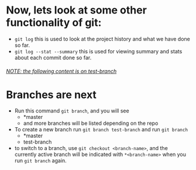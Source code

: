 # Now, lets look at some other functionality of git:
* `git log` this is used to look at the project history and what we have done so far.
* `git log --stat --summary` this is used for viewing summary and stats about each commit done so far.


###### <u>NOTE: the following content is on test-branch</u>

# Branches are next
- Run this command `git branch`, and you will see
	- *master
	- and more branches will be listed depending on the repo 
- To create a new branch run `git branch test-branch` and run `git branch`
	- *master
	- test-branch
- to switch to a branch, use `git checkout <branch-name>`, and the currently active branch will be indicated with `*<branch-name>` when you run `git branch` again.